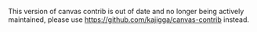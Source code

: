 This version of canvas contrib is out of date and no longer being actively maintained, please use https://github.com/kajigga/canvas-contrib instead.
